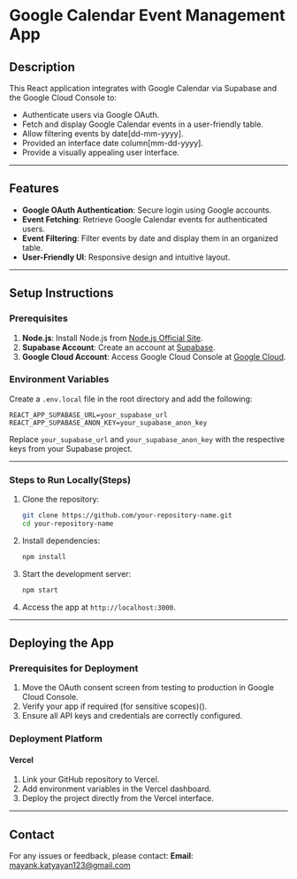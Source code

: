 # Google Calendar Event Management App

## Description
This React application integrates with Google Calendar via Supabase and the Google Cloud Console to:
- Authenticate users via Google OAuth.
- Fetch and display Google Calendar events in a user-friendly table.
- Allow filtering events by date[dd-mm-yyyy].
- Provided an interface date column[mm-dd-yyyy].
- Provide a visually appealing user interface.

---

## Features
- **Google OAuth Authentication**: Secure login using Google accounts.
- **Event Fetching**: Retrieve Google Calendar events for authenticated users.
- **Event Filtering**: Filter events by date and display them in an organized table.
- **User-Friendly UI**: Responsive design and intuitive layout.

---

## Setup Instructions

### Prerequisites
1. **Node.js**: Install Node.js from [Node.js Official Site](https://nodejs.org/).
2. **Supabase Account**: Create an account at [Supabase](https://supabase.com/).
3. **Google Cloud Account**: Access Google Cloud Console at [Google Cloud](https://console.cloud.google.com/).

### Environment Variables
Create a `.env.local` file in the root directory and add the following:
```env
REACT_APP_SUPABASE_URL=your_supabase_url
REACT_APP_SUPABASE_ANON_KEY=your_supabase_anon_key
```
Replace `your_supabase_url` and `your_supabase_anon_key` with the respective keys from your Supabase project.

---

### Steps to Run Locally(Steps)
1. Clone the repository:
   ```bash
   git clone https://github.com/your-repository-name.git
   cd your-repository-name
   ```

2. Install dependencies:
   ```bash
   npm install
   ```

3. Start the development server:
   ```bash
   npm start
   ```

4. Access the app at `http://localhost:3000`.

---

## Deploying the App
### Prerequisites for Deployment
1. Move the OAuth consent screen from testing to production in Google Cloud Console.
2. Verify your app if required (for sensitive scopes)().
3. Ensure all API keys and credentials are correctly configured.

### Deployment Platform

#### Vercel
1. Link your GitHub repository to Vercel.
2. Add environment variables in the Vercel dashboard.
3. Deploy the project directly from the Vercel interface.







---

## Contact
For any issues or feedback, please contact:
**Email**: mayank.katyayan123@gmail.com

